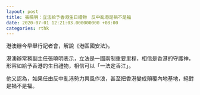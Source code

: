 ```yaml
---
layout: post
title: 張曉明：立法給予香港生日禮物　反中亂港是禍不是福
date: 2020-07-01 12:21:03.000000000 +08:00
categories: rthk
---
```


港澳辦今早舉行記者會，解說《港區國安法》。

港澳辦常務副主任張曉明表示，立法是一國兩制重要里程，相信是香港的守護神，形容如給予香港的生日禮物，相信可以「一法定香江」。

他又認為，如果任由反中亂港勢力興風作浪，甚至把香港變成顛覆內地基地，絕對是禍不是福。
